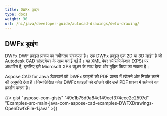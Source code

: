 ```yaml
---
title: DWFx ड्राइंग
type: docs
weight: 30
url: /hi/java/developer-guide/autocad-drawings/dwfx-drawing/
---
```


## **DWFx ड्राइंग**
DWFx DWF फ़ाइल प्रारूप का नवीनतम संस्करण है। एक DWFx फ़ाइल एक 2D या 3D ड्राइंग है जो Autodesk CAD सॉफ़्टवेयर के साथ बनाई गई है। यह XML पेपर स्पेसिफिकेशन (XPS) पर आधारित है, इसलिए इसे Microsoft XPS व्यूअर के साथ देखा और मुद्रित किया जा सकता है।

Aspose.CAD for Java डेवलपर्स को DWFx फ़ाइलों को PDF प्रारूप में खोलने और निर्यात करने की अनुमति देता है। निम्नलिखित कोड DWFx फ़ाइलों को खोलने और उन्हें PDF प्रारूप में सहेजने का प्रदर्शन करता है।

{{< gist "aspose-com-gists" "49c1b75d9a84e149ecf374ece2c2597d" "Examples-src-main-java-com-aspose-cad-examples-DWFXDrawings-OpenDwfxFile-1.java" >}}
